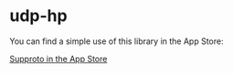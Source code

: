 # udp-hp

You can find a simple use of this library in the App Store:

[Supproto in the App Store](https://itunes.apple.com/us/app/supproto/id1229547652?mt=8)
